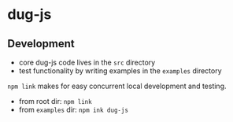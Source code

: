 # dug-js

## Development

- core dug-js code lives in the `src` directory
- test functionality by writing examples in the `examples` directory

`npm link` makes for easy concurrent local development and testing.
- from root dir: `npm link`
- from `examples` dir: `npm ink dug-js`

